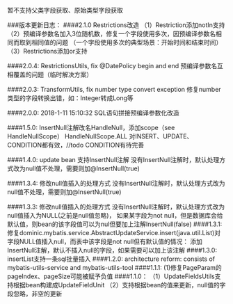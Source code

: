 

暂不支持父类字段获取、原始类型字段获取



###版本更新日志：
####2.1.0 Restrictions改造
    （1）Restriction添加notIn支持
    （2）预编译参数名加入3位随机数，修复一个字段使用多次，因预编译参数名相同而取到相同值的问题
        （一个字段使用多次的典型场景：开始时间和结束时间）
    （3）Restrictions添加or支持
    
####2.0.4: RestrictionsUtils, fix @DatePolicy begin and end 
    预编译参数名互相覆盖的问题（临时解决方案）
    
####2.0.3: TransformUtils, fix number type convert exception
    修复number类型的字段转换出错，如：Integer转成Long等

####2.0.0: 2018-1-11 15:10:32 SQL语句拼接预编译参数化改造
    
####1.5.0: InsertNull注解改名HandleNull，添加scope（see HandleNullScope）
    HandleNullScope.ALL 对INSERT、UPDATE、CONDITION都有效，//todo CONDITION有待完善
    
####1.4.0: update bean 支持InsertNull注解
    没有InsertNull注解时，默认处理方式改为null值不处理，需要则加@InsertNull(true)

####1.3.4: 修改null值插入的处理方式
    没有InsertNull注解时，默认处理方式改为null值不处理，需要则加@InsertNull(true)

####1.3.3: 修改null值插入的处理方式
    没有InsertNull注解时，默认处理方式改为null值插入为NULL(之前是null值忽略)，
    如果某字段为not null，但是数据库会给默认值，则bean的该字段值可以为nul但要加上注解InsertNull(false)
####1.3.1:
    修复dominic.mybatis.service.AbstractUpdateService.insert(java.util.List<T>)对字段NULL值插入null，而表中该字段是not null但有默认值的情况：
        添加InsertNull注解，默认不插入null的字段，如果需要可以加上该注解
####1.3.0:
    insertList支持一条sql批量插入
####1.2.0:
    architecture reform:
        consists of mybatis-utils-service and mybatis-utils-tool
####1.1.1:
    (1)修复PageParam的pageIndex、pageSize可能被赋予负值
####1.1.0： 
    （1）UpdateFieldsUtils支持根据bean构建成UpdateFieldUnit
    （2）支持根据bean的值来更新，null值的字段忽略，非空的更新


